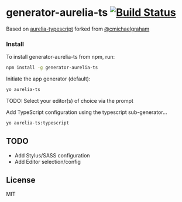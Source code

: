# generator-aurelia-ts [![Build Status](https://secure.travis-ci.org/kristianmandrup/generator-aurelia-ts.png?branch=master)](https://travis-ci.org/kristianmandrup/generator-aurelia-ts)


Based on [aurelia-typescript](https://github.com/kristianmandrup/aurelia-typescript) forked from [@cmichaelgraham](https://github.com/cmichaelgraham/aurelia-typescript)

### Install

To install generator-aurelia-ts from npm, run:

```bash
npm install -g generator-aurelia-ts
```

Initiate the app generator (default):

```bash
yo aurelia-ts
```

TODO: Select your editor(s) of choice via the prompt

Add TypeScript configuration using the typescript sub-generator...

```bash
yo aurelia-ts:typescript
```

## TODO

- Add Stylus/SASS configuration
- Add Editor selection/config

## License

MIT
